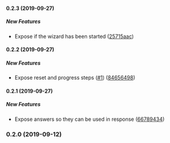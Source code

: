 #### 0.2.3 (2019-09-27)

##### New Features

- Expose if the wizard has been started ([25715aac](https://github.com/bennyn/wizardy/commit/25715aacdb7422421f1912bc223ec9a893fbfe94))

#### 0.2.2 (2019-09-27)

##### New Features

- Expose reset and progress steps ([#1](https://github.com/bennyn/wizardy/pull/1)) ([84656498](https://github.com/bennyn/wizardy/commit/846564980919d8405b9772eb22f4a40b02e7ea5a))

#### 0.2.1 (2019-09-27)

##### New Features

- Expose answers so they can be used in response ([66789434](https://github.com/bennyn/wizardy/commit/667894344a1dc58c465996bfd920134595f64e00))

### 0.2.0 (2019-09-12)
